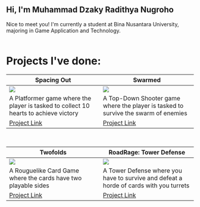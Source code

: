 Hi, I'm Muhammad Dzaky Radithya Nugroho
---
Nice to meet you! I'm currently a student at Bina Nusantara University, majoring in Game Application and Technology. </br>
</br>

# Projects I've done:
<table width="100%">
  <thead>
    <tr>
      <th width="50%"><a>Spacing Out</a></th>
      <th width="50%"><a>Swarmed</a></th>
    </tr>
  </thead>
  <tbody>
    <tr>
      <td><img src="https://github.com/user-attachments/assets/cab8b82d-5718-43f3-8a11-19d9d25800eb"/>
   </td>
      <td><img src="https://github.com/user-attachments/assets/24a5481c-efdc-4375-a09b-1b147a433a83"/>
   </td>
    </tr>
    <tr>
      <td valign="text-top">A Platformer game where the player is tasked to collect 10 hearts to achieve victory</td>
      <td valign="text-top"">A Top-Down Shooter game where the player is tasked to survive the swarm of enemies<div></div></td>
    </tr>
    <tr>
      <td><a href="https://github.com/Quazards/2602201340-Platformer-Project/tree/main">Project Link</td>
      <td><a href="https://github.com/Quazards/Top-Down-Project-2/tree/main">Project Link</td>
    </tr>
  </tbody>
</table>

<br>

<table width="100%">
  <thead>
    <tr>
      <th width="50%"><a>Twofolds</a></th>
      <th width="50%"><a>RoadRage: Tower Defense</a></th>
    </tr>
  </thead>
  <tbody>
    <tr>
      <td><img src="https://github.com/user-attachments/assets/c5081ea6-19fc-40fb-a7a9-8e0d32a700e3"/>
     </td>
      <td><img src="https://github.com/user-attachments/assets/839e7adf-2767-4299-bf22-06ffe795f6dd"/>
   </td>
    </tr>
    <tr>
      <td valign="text-top">A Rouguelike Card Game where the cards have two playable sides</td>
      <td valign="text-top">A Tower Defense where you have to survive and defeat a horde of cards with you turrets<br></td>
    </tr>
    <tr>
      <td><a href="https://github.com/Quazards/Capstone-cardgame-project">Project Link</td>
      <td><a href="https://github.com/Quazards/RoadRage--Tower-Defense">Project Link</td>
    </tr>
  </tbody>
</table>
